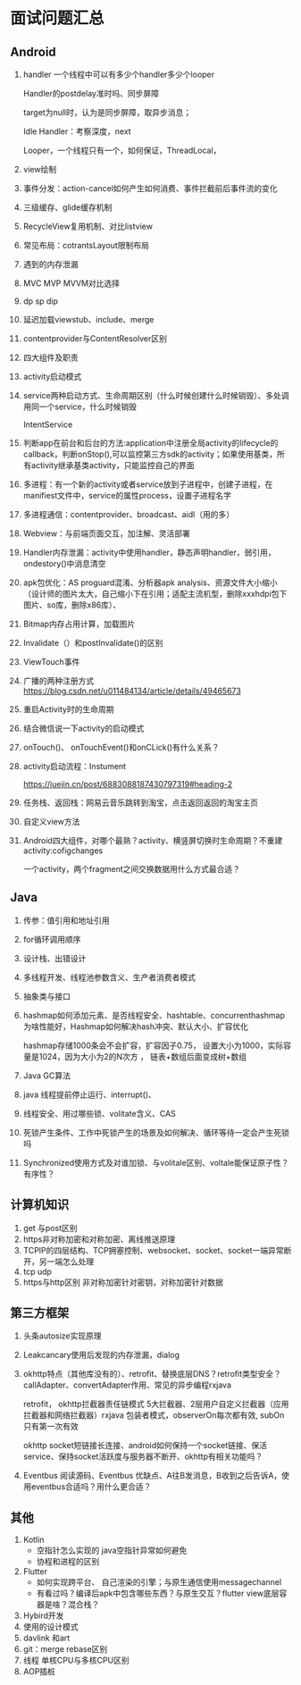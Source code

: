 # 面试问题汇总

## Android

1. handler  一个线程中可以有多少个handler多少个looper

   Handler的postdelay准时吗、同步屏障

   target为null时，认为是同步屏障，取异步消息； 

   Idle Handler：考察深度，next

   Looper，一个线程只有一个，如何保证，ThreadLocal，

2. view绘制

3. 事件分发：action-cancel如何产生如何消费、事件拦截前后事件流的变化

4. 三级缓存、glide缓存机制

5. RecycleView复用机制、对比listview

6. 常见布局：cotrantsLayout限制布局

7. 遇到的内存泄漏

8. MVC MVP MVVM对比选择

9. dp sp dip

10. 延迟加载viewstub、include、merge

11. contentprovider与ContentResolver区别

12. 四大组件及职责

13. activity启动模式

14. service两种启动方式、生命周期区别（什么时候创建什么时候销毁）、多处调用同一个service，什么时候销毁

    IntentService

15. 判断app在前台和后台的方法:application中注册全局activity的lifecycle的callback，判断onStop(),可以监控第三方sdk的activity；如果使用基类，所有activity继承基类activity，只能监控自己的界面

16. 多进程：有一个新的activity或者service放到子进程中，创建子进程，在manifiest文件中，service的属性process，设置子进程名字

17. 多进程通信：contentprovider、broadcast、aidl（用的多）

18. Webview：与前端页面交互，加注解、灵活部署

19. Handler内存泄漏：activity中使用handler，静态声明handler，弱引用，ondestory()中消息清空

20. apk包优化：AS proguard混淆、分析器apk analysis、资源文件大小缩小（设计师的图片太大，自己缩小下在引用；适配主流机型，删除xxxhdpi包下图片、so库，删除x86库）、

21. Bitmap内存占用计算，加载图片

22.  Invalidate（）和postInvalidate()的区别

23. ViewTouch事件

24. 广播的两种注册方式 https://blog.csdn.net/u011484134/article/details/49465673

25. 重启Activity时的生命周期

26. 结合微信说一下activity的启动模式

27. onTouch()、 onTouchEvent()和onCLick()有什么关系？

28. activity启动流程：Instument

    https://juejin.cn/post/6883088187430797319#heading-2

29. 任务栈、返回栈：网易云音乐跳转到淘宝，点击返回返回的淘宝主页 

30. 自定义view方法

31. Android四大组件，对哪个最熟？activity、横竖屏切换时生命周期？不重建activity:cofigchanges

    一个activity，两个fragment之间交换数据用什么方式最合适？



## Java

1. 传参：值引用和地址引用

2. for循环调用顺序

3. 设计栈、出错设计

4. 多线程开发、线程池参数含义、生产者消费者模式 

5. 抽象类与接口

6. hashmap如何添加元素、是否线程安全、hashtable、concurrenthashmap为啥性能好，Hashmap如何解决hash冲突、默认大小、扩容优化

   hashmap存储1000条会不会扩容，扩容因子0.75， 设置大小为1000，实际容量是1024，因为大小为2的N次方 ， 链表+数组后面变成树+数组

7. Java GC算法

8. java 线程提前停止运行、interrupt()、

9. 线程安全、用过哪些锁、volitate含义、CAS

10. 死锁产生条件、工作中死锁产生的场景及如何解决、循环等待一定会产生死锁吗

11. Synchronized使用方式及对谁加锁、与volitale区别、voltale能保证原子性？有序性？

## 计算机知识 

1. get 与post区别
2. https非对称加密和对称加密、离线推送原理
3. TCPIP的四层结构、TCP拥塞控制、websocket、socket、socket一端异常断开，另一端怎么处理
4. tcp udp
5. https与http区别  非对称加密针对密钥，对称加密针对数据

## 第三方框架

1. 头条autosize实现原理

2. Leakcancary使用后发现的内存泄漏，dialog

3. okhttp特点（其他库没有的）、retrofit、替换底层DNS？retrofit类型安全？callAdapter、convertAdapter作用、常见的异步编程rxjava

   retrofit， okhttp拦截器责任链模式 5大拦截器、2层用户自定义拦截器（应用拦截器和网络拦截器）rxjava 包装者模式，observerOn每次都有效, subOn只有第一次有效 

   okhttp socket短链接长连接、android如何保持一个socket链接、保活service、保持socket活跃度与服务器不断开、okhttp有相关功能吗？

4. Eventbus 阅读源码、Eventbus 优缺点、A往B发消息，B收到之后告诉A，使用eventbus合适吗？用什么更合适？

## 其他

1. Kotlin   
   - 空指针怎么实现的  java空指针异常如何避免
   - 协程和进程的区别
2. Flutter
   - 如何实现跨平台、 自己渲染的引擎；与原生通信使用messagechannel
   - 有看过吗？编译后apk中包含哪些东西？与原生交互？flutter view底层容器是啥？混合栈？
3. Hybird开发
4. 使用的设计模式
5. davlink 和art
6. git：merge rebase区别
7.  线程 单核CPU与多核CPU区别
8. AOP插桩